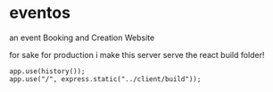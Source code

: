 # eventos
an event Booking and Creation Website

for sake for production i make this server serve the react build folder!

```
app.use(history());
app.use("/", express.static("../client/build"));
```
